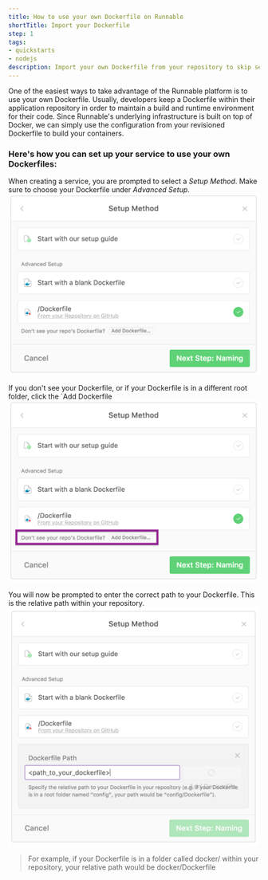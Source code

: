 ```yaml
---
title: How to use your own Dockerfile on Runnable
shortTitle: Import your Dockerfile
step: 1
tags:
- quickstarts
- nodejs
description: Import your own Dockerfile from your repository to skip service configuration.
---
```


One of the easiest ways to take advantage of the Runnable platform is to use your own Dockerfile. Usually, developers keep a Dockerfile within their application repository in order to maintain a build and runtime environment for their code. Since Runnable's underlying infrastructure is built on top of Docker, we can simply use the configuration from your revisioned Dockerfile to build your containers.  

### Here's how you can set up your service to use your own Dockerfiles:

When creating a service, you are prompted to select a *Setup Method*. Make sure to choose your Dockerfile under *Advanced Setup*.
  ![Select Dockerfile](/images/own_dockerfile_repo.png)

If you don't see your Dockerfile, or if your Dockerfile is in a different root folder, click the `Add Dockerfile 
  ![Select Dockerfile](/images/own_dockerfile_repo_path.png)

You will now be prompted to enter the correct path to your Dockerfile. This is the relative path within your repository. 
  ![Custom Dockerfile Path](/images/own_dockerfile_custom_path.png)

> For example, if your Dockerfile is in a folder called docker/ within your repository, your relative path would be docker/Dockerfile





